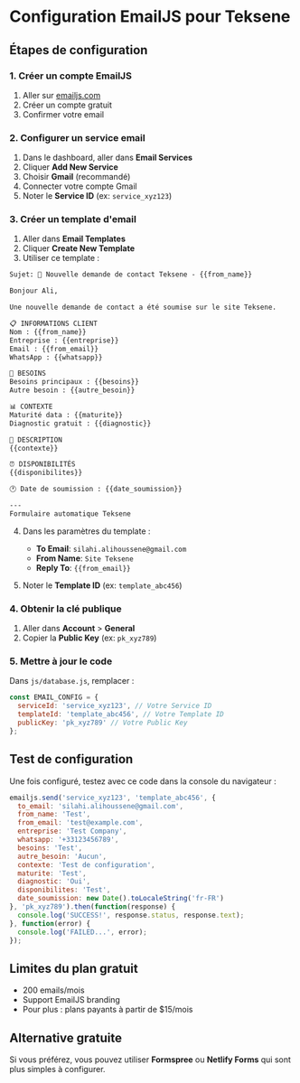 # Configuration EmailJS pour Teksene

## Étapes de configuration

### 1. Créer un compte EmailJS
1. Aller sur [emailjs.com](https://www.emailjs.com/)
2. Créer un compte gratuit
3. Confirmer votre email

### 2. Configurer un service email
1. Dans le dashboard, aller dans **Email Services**
2. Cliquer **Add New Service**
3. Choisir **Gmail** (recommandé)
4. Connecter votre compte Gmail
5. Noter le **Service ID** (ex: `service_xyz123`)

### 3. Créer un template d'email
1. Aller dans **Email Templates**
2. Cliquer **Create New Template**
3. Utiliser ce template :

```html
Sujet: 🔔 Nouvelle demande de contact Teksene - {{from_name}}

Bonjour Ali,

Une nouvelle demande de contact a été soumise sur le site Teksene.

📋 INFORMATIONS CLIENT
Nom : {{from_name}}
Entreprise : {{entreprise}}
Email : {{from_email}}
WhatsApp : {{whatsapp}}

💼 BESOINS
Besoins principaux : {{besoins}}
Autre besoin : {{autre_besoin}}

📊 CONTEXTE
Maturité data : {{maturite}}
Diagnostic gratuit : {{diagnostic}}

📝 DESCRIPTION
{{contexte}}

⏰ DISPONIBILITÉS
{{disponibilites}}

🕐 Date de soumission : {{date_soumission}}

---
Formulaire automatique Teksene
```

4. Dans les paramètres du template :
   - **To Email**: `silahi.alihoussene@gmail.com`
   - **From Name**: `Site Teksene`
   - **Reply To**: `{{from_email}}`

5. Noter le **Template ID** (ex: `template_abc456`)

### 4. Obtenir la clé publique
1. Aller dans **Account** > **General**
2. Copier la **Public Key** (ex: `pk_xyz789`)

### 5. Mettre à jour le code
Dans `js/database.js`, remplacer :

```javascript
const EMAIL_CONFIG = {
  serviceId: 'service_xyz123', // Votre Service ID
  templateId: 'template_abc456', // Votre Template ID  
  publicKey: 'pk_xyz789' // Votre Public Key
};
```

## Test de configuration

Une fois configuré, testez avec ce code dans la console du navigateur :

```javascript
emailjs.send('service_xyz123', 'template_abc456', {
  to_email: 'silahi.alihoussene@gmail.com',
  from_name: 'Test',
  from_email: 'test@example.com',
  entreprise: 'Test Company',
  whatsapp: '+33123456789',
  besoins: 'Test',
  autre_besoin: 'Aucun',
  contexte: 'Test de configuration',
  maturite: 'Test',
  diagnostic: 'Oui',
  disponibilites: 'Test',
  date_soumission: new Date().toLocaleString('fr-FR')
}, 'pk_xyz789').then(function(response) {
  console.log('SUCCESS!', response.status, response.text);
}, function(error) {
  console.log('FAILED...', error);
});
```

## Limites du plan gratuit
- 200 emails/mois
- Support EmailJS branding
- Pour plus : plans payants à partir de $15/mois

## Alternative gratuite
Si vous préférez, vous pouvez utiliser **Formspree** ou **Netlify Forms** qui sont plus simples à configurer.
